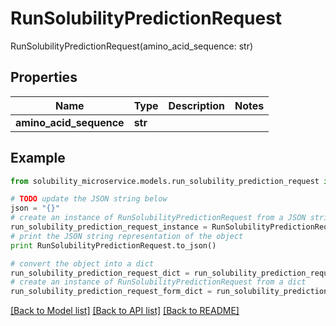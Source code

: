 # RunSolubilityPredictionRequest

RunSolubilityPredictionRequest(amino_acid_sequence: str)

## Properties

Name | Type | Description | Notes
------------ | ------------- | ------------- | -------------
**amino_acid_sequence** | **str** |  | 

## Example

```python
from solubility_microservice.models.run_solubility_prediction_request import RunSolubilityPredictionRequest

# TODO update the JSON string below
json = "{}"
# create an instance of RunSolubilityPredictionRequest from a JSON string
run_solubility_prediction_request_instance = RunSolubilityPredictionRequest.from_json(json)
# print the JSON string representation of the object
print RunSolubilityPredictionRequest.to_json()

# convert the object into a dict
run_solubility_prediction_request_dict = run_solubility_prediction_request_instance.to_dict()
# create an instance of RunSolubilityPredictionRequest from a dict
run_solubility_prediction_request_form_dict = run_solubility_prediction_request.from_dict(run_solubility_prediction_request_dict)
```
[[Back to Model list]](../README.md#documentation-for-models) [[Back to API list]](../README.md#documentation-for-api-endpoints) [[Back to README]](../README.md)


